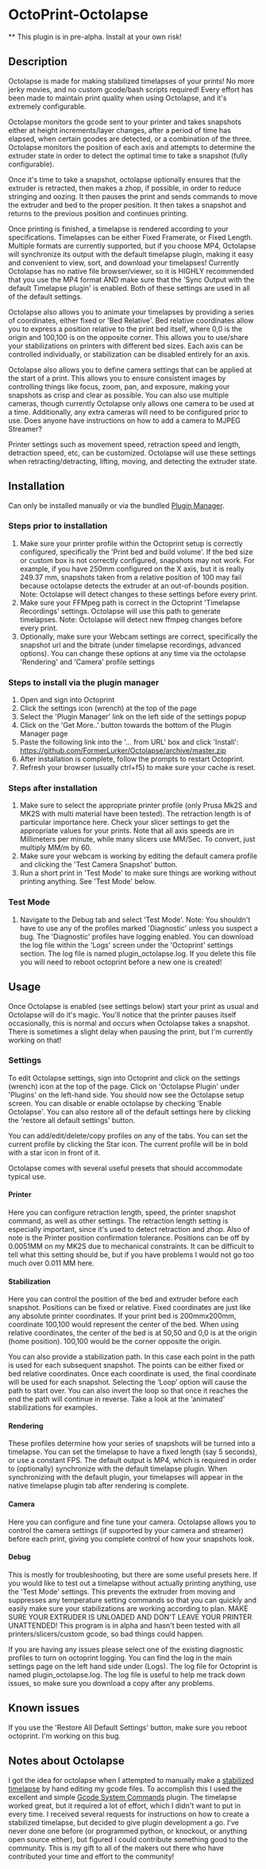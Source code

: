 # OctoPrint-Octolapse

** This plugin is in pre-alpha.  Install at your own risk!

## Description

Octolapse is made for making stabilized timelapses of your prints!  No more jerky movies, and no custom gcode/bash scripts required!  Every effort has been made to maintain print quality when using Octolapse, and it's extremely configurable.

Octolapse monitors the gcode sent to your printer and takes snapshots either at height increments/layer changes, after a period of time has elapsed, when certain gcodes are detected, or a combination of the three.  Octolapse monitors the position of each axis and attempts to determine the extruder state in order to detect the optimal time to take a snapshot (fully configurable).

Once it's time to take a snapshot, octolapse optionally ensures that the extruder is retracted, then makes a zhop, if possible, in order to reduce stringing and oozing.  It then pauses the print and sends commands to move the extruder and bed to the proper position. It then takes a snapshot and returns to the previous position and continues printing.

Once printing is finished, a timelapse is rendered according to your specifications.  Timelapses can be either Fixed Framerate, or Fixed Length.  Multiple formats are currently supported, but if you choose MP4, Octolapse will synchronize its output with the default timelapse plugin, making it easy and convenient to view, sort, and download your timelapses!  Currently Octolapse has no native file browser/viewer, so it is HIGHLY recommended that you use the MP4 format AND make sure that the 'Sync Output with the default Timelapse plugin' is enabled.  Both of these settings are used in all of the default settings.

Octolapse also allows you to animate your timelapses by providing a series of coordinates, either fixed or 'Bed Relative'.  Bed relative coordinates allow you to express a position relative to the print bed itself, where 0,0 is the origin and 100,100 is on the opposite corner.  This allows you to use/share your stabilizations on printers with different bed sizes.  Each axis can be controlled individually, or stabilization can be disabled entirely for an axis.

Octolapse also allows you to define camera settings that can be applied at the start of a print.  This allows you to ensure consistent images by controlling things like focus, zoom, pan, and exposure, making your snapshots as crisp and clear as possible.  You can also use multiple cameras, though currently Octolapse only allows one camera to be used at a time.  Additionally, any extra cameras will need to be configured prior to use.  Does anyone have instructions on how to add a camera to MJPEG Streamer?

Printer settings such as movement speed, retraction speed and length, detraction speed, etc, can be customized.  Octolapse will use these settings when retracting/detracting, lifting, moving, and detecting the extruder state.

## Installation

Can only be installed manually or via the bundled [Plugin Manager](https://github.com/foosel/OctoPrint/wiki/Plugin:-Plugin-Manager).

### Steps prior to installation
1.  Make sure your printer profile within the Octoprint setup is correctly configured, specifically the 'Print bed and build volume'.  If the bed size or custom box is not correctly configured, snapshots may not work.  For example, if you have 250mm configured on the X axis, but it is really 249.37 mm, snapshots taken from a relative position of 100 may fail because octolapse detects the extruder at an out-of-bounds position.  Note:  Octolapse will detect changes to these settings before every print.
2.  Make sure your FFMpeg path is correct in the Octoprint 'Timelapse Recordings' settings.  Octolapse will use this path to generate timelapses.  Note:  Octolapse will detect new ffmpeg changes before every print.
3.  Optionally, make sure your Webcam settings are correct, specifically the snapshot url and the bitrate (under timelapse recordings, advanced options).  You can change these options at any time via the octolapse 'Rendering' and 'Camera' profile settings

### Steps to install via the plugin manager
1.  Open and sign into Octoprint
2.  Click the settings icon (wrench) at the top of the page
3.  Select the 'Plugin Manager' link on the left side of the settings popup
4.  Click on the 'Get More..' button towards the bottom of the Plugin Manager page
5.  Paste the following link into the '... from URL' box and click 'Install':  https://github.com/FormerLurker/Octolapse/archive/master.zip
6.  After installation is complete, follow the prompts to restart Octoprint.
7.  Refresh your browser (usually ctrl+f5) to make sure your cache is reset.

### Steps after installation
1.  Make sure to select the appropriate printer profile (only Prusa Mk2S and MK2S with multi material have been tested).  The retraction length is of particular importance here.  Check your slicer settings to get the appropriate values for your prints.  Note that all axis speeds are in Millimeters per minute, while many slicers use MM/Sec.  To convert, just multiply MM/m by 60.
2.  Make sure your webcam is working by editing the default camera profile and clicking the 'Test Camera Snapshot' button.
3.  Run a short print in 'Test Mode' to make sure things are working without printing anything.  See 'Test Mode' below.

### Test Mode
1.  Navigate to the Debug tab and select 'Test Mode'.  Note:  You shouldn't have to use any of the profiles marked 'Diagnostic' unless you suspect a bug.  The 'Diagnostic' profiles have logging enabled.  You can download the log file within the 'Logs' screen under the 'Octoprint' settings section.   The log file is named plugin_octolapse.log.  If you delete this file you will need to reboot octoprint before a new one is created!

## Usage

Once Octolapse is enabled (see settings below) start your print as usual and Octolapse will do it's magic.  You'll notice that the printer pauses itself occasionally, this is normal and occurs when Octolapse takes a snapshot.  There is sometimes a slight delay when pausing the print, but I'm currently working on that!

### Settings
To edit Octolapse settings, sign into Octoprint and click on the settings (wrench) icon at the top of the page.  Click on 'Octolapse Plugin' under 'Plugins' on the left-hand side.  You should now see the Octolapse setup screen.  You can disable or enable octolapse by checking 'Enable Octolapse'.  You can also restore all of the default settings here by clicking the 'restore all default settings' button.

You can add/edit/delete/copy profiles on any of the tabs.  You can set the current profile by clicking the Star icon.  The current profile will be in bold with a star icon in front of it.

Octolapse comes with several useful presets that should accommodate typical use.

#### Printer
Here you can configure retraction length, speed, the printer snapshot command, as well as other settings.  The retraction length setting is especially important, since it's used to detect retraction and zhop.  Also of note is the Printer position confirmation tolerance.  Positions can be off by 0.0051MM on my MK2S due to mechanical constraints.  It can be difficult to tell what this setting should be, but if you have problems I would not go too much over 0.011 MM here.

#### Stabilization
Here you can control the position of the bed and extruder before each snapshot.  Positions can be fixed or relative.  Fixed coordinates are just like any absolute printer coordinates.  If your print bed is 200mmx200mm, coordinate 100,100 would represent the center of the bed.  When using relative coordinates, the center of the bed is at 50,50 and 0,0 is at the origin (home position).  100,100 would be the corner opposite the origin.

You can also provide a stabilization path.  In this case each point in the path is used for each subsequent snapshot.  The points can be either fixed or bed relative coordinates.  Once each coordinate is used, the final coordinate will be used for each snapshot.  Selecting the ‘Loop’ option will cause the path to start over.  You can also invert the loop so that once it reaches the end the path will continue in reverse.  Take a look at the ‘animated’ stabilizations for examples.

#### Rendering
These profiles determine how your series of snapshots will be turned into a timelapse.  You can set the timelapse to have a fixed length (say 5 seconds), or use a constant FPS.  The default output is MP4, which is required in order to (optionally) synchronize with the default timelapse plugin.  When synchronizing with the default plugin, your timelapses will appear in the native timelapse plugin tab after rendering is complete.

#### Camera
Here you can configure and fine tune your camera.  Octolapse allows you to control the camera settings (if supported by your camera and streamer) before each print, giving you complete control of how your snapshots look.

#### Debug
This is mostly for troubleshooting, but there are some useful presets here.  If you would like to test out a timelapse without actually printing anything, use the 'Test Mode' settings.  This prevents the extruder from moving and suppresses any temperature setting commands so that you can quickly and easily make sure your stabilizations are working according to plan.  MAKE SURE YOUR EXTRUDER IS UNLOADED AND DON'T LEAVE YOUR PRINTER UNATTENDED!  This program is in alpha and hasn't been tested with all printers/slicers/custom gcode, so bad things could happen.

If you are having any issues please select one of the existing diagnostic profiles to turn on octoprint logging.  You can find the log in the main settings page on the left hand side under (Logs).  The log file for Octoprint is named plugin_octolapse.log.  The log file is useful to help me track down issues, so make sure you download a copy after any problems.

## Known issues
If you use the 'Restore All Default Settings' button, make sure you reboot octoprint.  I'm working on this bug.

## Notes about Octolapse
I got the idea for octolapse when I attempted to manually make a [stabilized timelapse](https://youtu.be/xZlP4vpAKNc) by hand editing my gcode files.  To accomplish this I used the excellent and simple [Gcode System Commands](https://github.com/kantlivelong/OctoPrint-GCodeSystemCommands) plugin.  The timelapse worked great, but it required a lot of effort, which I didn't want to put in every time.  I received several requests for instructions on how to create a stabilized timelapse, but decided to give plugin development a go.  I've never done one before (or programmed python, or knockout, or anything open source either), but figured I could contribute something good to the community.  This is my gift to all of the makers out there who have contributed your time and effort to the community!

